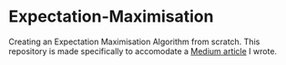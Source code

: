 # Expectation-Maximisation
Creating an Expectation Maximisation Algorithm from scratch. This repository is made specifically to accomodate a [Medium article](https://medium.com/@gerrychrist/implementing-expectation-maximisation-algorithm-from-scratch-with-python-9ccb2c8521b3) I wrote.

